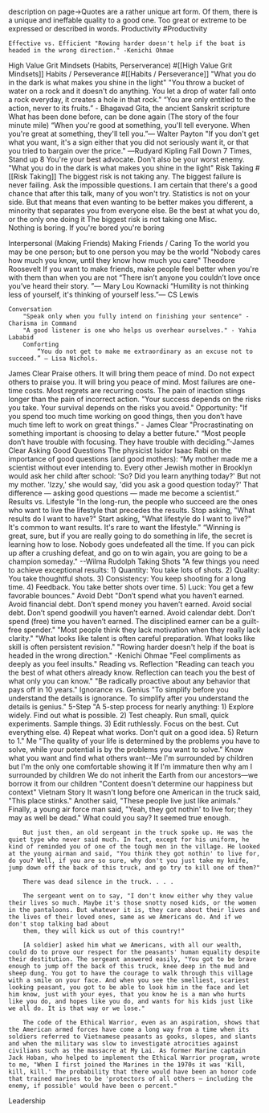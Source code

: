 description on page→Quotes are a rather unique art form. Of them, there is a unique and ineffable quality to a good one. Too great or extreme to be expressed or described in words.
Productivity #Productivity
    
    Effective vs. Efficient "Rowing harder doesn't help if the boat is headed in the wrong direction." -Kenichi Ohmae  
High Value Grit Mindsets (Habits, Perserverance) #[[High Value Grit Mindsets]] 
    Habits / Perseverance        #[[Habits / Perseverance]] 
        "What you do in the dark is what makes you shine in the light"
        "You throw a bucket of water on a rock and it doesn't do anything. You let a drop of water fall onto a rock everyday, it creates a hole in that rock."
        “You are only entitled to the action, never to its fruits.” - Bhagavad Gita, the ancient Sanskrit scripture
        What has been done before, can be done again (The story of the four minute mile)
        “When you're good at something, you'll tell everyone. When you're great at something, they'll tell you.”― Walter Payton
        "If you don't get what you want, it's a sign either that you did not seriously want it, or that you tried to bargain over the price." ―Rudyard Kipling
        Fall Down 7 Times, Stand up 8
        You're your best advocate. Don't also be your worst enemy.
        "What you do in the dark is what makes you shine in the light"
    Risk Taking #[[Risk Taking]] 
        The biggest risk is not taking any. The biggest failure is never failing. Ask the impossible questions. I am certain that there's a good chance that after this talk, many of you won't try. Statistics is not on your side. But that means that even wanting to be better makes you different, a minority that separates you from everyone else.
        Be the best at what you do, or the only one doing it
        The biggest risk is not taking one
    Misc.  
        Nothing is boring. If you're bored you're boring
    
Interpersonal (Making Friends)
    Making Friends / Caring
        To the world you may be one person; but to one person you may be the world
        "Nobody cares how much you know, until they know how much you care" Theodore Roosevelt
        If you want to make friends, make people feel better when you're with them than when you are not
        “There isn’t anyone you couldn’t love once you’ve heard their story. ”― Mary Lou Kownacki
        “Humility is not thinking less of yourself, it's thinking of yourself less.”― CS Lewis
        
    Conversation
        "Speak only when you fully intend on finishing your sentence" - Charisma in Command
        "A good listener is one who helps us overhear ourselves." - Yahia Lababid
        Comforting
            “You do not get to make me extraordinary as an excuse not to succeed.” — Lisa Nichols.
James Clear
    Praise others. It will bring them peace of mind.  Do not expect others to praise you. It will bring you peace of mind.
    Most failures are one-time costs. Most regrets are recurring costs. The pain of inaction stings longer than the pain of incorrect action.
    "Your success depends on the risks you take.  Your survival depends on the risks you avoid."
    Opportunity: "If you spend too much time working on good things, then you don’t have much time left to work on great things." - James Clear
    "Procrastinating on something important is choosing to delay a better future."
    “Most people don’t have trouble with focusing. They have trouble with deciding.”-James Clear
    Asking Good Questions
        The physicist Isidor Isaac Rabi on the importance of good questions (and good mothers):
        “My mother made me a scientist without ever intending to.
        Every other Jewish mother in Brooklyn would ask her child after school: 'So? Did you learn anything today?'
        But not my mother.
        'Izzy,' she would say, 'did you ask a good question today?'
        That difference — asking good questions — made me become a scientist.”
    Results vs. Lifestyle
        "In the long-run, the people who succeed are the ones who want to live the lifestyle that precedes the results.
        Stop asking, "What results do I want to have?"
        Start asking, "What lifestyle do I want to live?"
        It's common to want results. It's rare to want the lifestyle."
    “Winning is great, sure, but if you are really going to do something in life, the secret is learning how to lose. Nobody goes undefeated all the time. If you can pick up after a crushing defeat, and go on to win again, you are going to be a champion someday." --Wilma Rudolph
    Taking Shots
        "A few things you need to achieve exceptional results:
        1) Quantity: You take lots of shots.
        2) Quality: You take thoughtful shots.
        3) Consistency: You keep shooting for a long time.
        4) Feedback. You take better shots over time.
        5) Luck: You get a few favorable bounces."
    Avoid Debt
        "Don’t spend what you haven’t earned.
        Avoid financial debt. Don’t spend money you haven’t earned.
        Avoid social debt. Don’t spend goodwill you haven’t earned.
        Avoid calendar debt. Don’t spend (free) time you haven’t earned.
        The disciplined earner can be a guilt-free spender."
    "Most people think they lack motivation when they really lack clarity."
    "What looks like talent is often careful preparation. What looks like skill is often persistent revision."
    "Rowing harder doesn't help if the boat is headed in the wrong direction." -Kenichi Ohmae
    "Feel compliments as deeply as you feel insults."
    Reading vs. Reflection
        "Reading can teach you the best of what others already know.
        Reflection can teach you the best of what only you can know."
    "Be radically proactive about any behavior that pays off in 10 years."
    Ignorance vs. Genius
        "To simplify before you understand the details is ignorance.
        To simplify after you understand the details is genius."
    5-Step
        "A 5-step process for nearly anything:
        1) Explore widely. Find out what is possible.
        2) Test cheaply. Run small, quick experiments. Sample things.
        3) Edit ruthlessly. Focus on the best. Cut everything else.
        4) Repeat what works. Don't quit on a good idea.
        5) Return to 1."
Me
    "The quality of your life is determined by the problems you have to solve, while your potential is by the problems you want to solve."
    Know what you want and find what others want--Me
    I'm surrounded by children but I'm the only one comfortable showing it
    If I'm immature then why am I surrounded by children
We do not inherit the Earth from our ancestors—we borrow it from our children
"Content doesn't determine our happiness but context"
    Vietnam Story
        It wasn't long before one American in the truck said, "This place stinks." Another said, "These people live just like animals." Finally, a young air force man said, "Yeah, they got nothin' to live for; they may as well be dead."
        What could you say? It seemed true enough.
        
        But just then, an old sergeant in the truck spoke up. He was the quiet type who never said much. In fact, except for his uniform, he kind of reminded you of one of the tough men in the village. He looked at the young airman and said, "You think they got nothin' to live for, do you? Well, if you are so sure, why don't you just take my knife, jump down off the back of this truck, and go try to kill one of them?"
        
        There was dead silence in the truck. . . .
        
        The sergeant went on to say, "I don't know either why they value their lives so much. Maybe it's those snotty nosed kids, or the women in the pantaloons. But whatever it is, they care about their lives and the lives of their loved ones, same as we Americans do. And if we don't stop talking bad about
        them, they will kick us out of this country!"
        
        [A soldier] asked him what we Americans, with all our wealth, could do to prove our respect for the peasants' human equality despite their destitution. The sergeant answered easily, "You got to be brave enough to jump off the back of this truck, knee deep in the mud and sheep dung. You got to have the courage to walk through this village with a smile on your face. And when you see the smelliest, scariest looking peasant, you got to be able to look him in the face and let him know, just with your eyes, that you know he is a man who hurts like you do, and hopes like you do, and wants for his kids just like we all do. It is that way or we lose."
        
        The code of the Ethical Warrior, even as an aspiration, shows that the American armed forces have come a long way from a time when its soldiers referred to Vietnamese peasants as gooks, slopes, and slants and when the military was slow to investigate atrocities against civilians such as the massacre at My Lai. As former Marine captain Jack Hoban, who helped to implement the Ethical Warrior program, wrote to me, "When I first joined the Marines in the 1970s it was 'Kill, kill, kill.' The probability that there would have been an honor code that trained marines to be 'protectors of all others — including the enemy, if possible' would have been o percent."

Leadership
